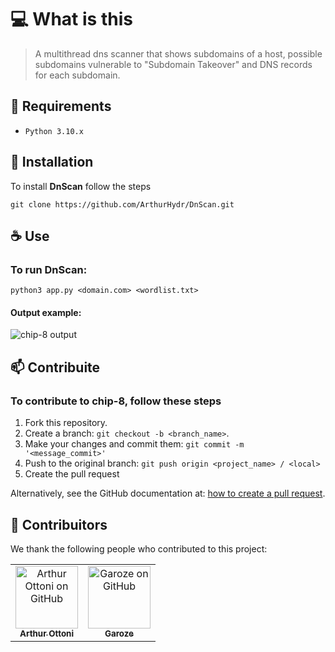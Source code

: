 # 💻 What is this

> A multithread dns scanner that shows subdomains of a host, possible subdomains vulnerable to "Subdomain Takeover" and DNS records for each subdomain.

## 📃 Requirements

- `Python 3.10.x`

## 🚀 Installation

To install **DnScan** follow the steps

```
git clone https://github.com/ArthurHydr/DnScan.git
```

## ☕ Use

### To run DnScan:

```
python3 app.py <domain.com> <wordlist.txt>
```

#### Output example:

<img src="https://i.imgur.com/uKBnDL4.png" alt="chip-8 output">

## 📫 Contribuite

### To contribute to chip-8, follow these steps

1. Fork this repository.
2. Create a branch: `git checkout -b <branch_name>`.
3. Make your changes and commit them: `git commit -m '<message_commit>'`
4. Push to the original branch: `git push origin <project_name> / <local>`
5. Create the pull request

Alternatively, see the GitHub documentation at: [how to create a pull request](https://help.github.com/en/github/collaborating-with-issues-and-pull-requests/creating-a-pull-request).

## 🤝 Contribuitors

We thank the following people who contributed to this project:

<table>
  <tr>
    <td align="center">
      <a href="https://github.com/ArthurHydr">
        <img src="https://avatars3.githubusercontent.com/u/61481946" width="100px;" alt="Arthur Ottoni on GitHub"/><br>
        <sub>
          <b>Arthur Ottoni</b>
        </sub>
      </a>
    </td>
     <td align="center">
      <a href="https://github.com/Garoze">
        <img src="https://avatars.githubusercontent.com/u/63270057" width="100px;" alt="Garoze on GitHub"/><br>
        <sub>
          <b>Garoze</b>
        </sub>
      </a>
    </td>
  </tr>
</table>
